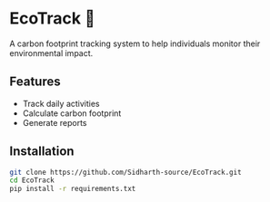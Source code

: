 # EcoTrack 🌱

A carbon footprint tracking system to help individuals monitor their environmental impact.

## Features
- Track daily activities
- Calculate carbon footprint
- Generate reports

## Installation
```bash
git clone https://github.com/Sidharth-source/EcoTrack.git
cd EcoTrack
pip install -r requirements.txt
